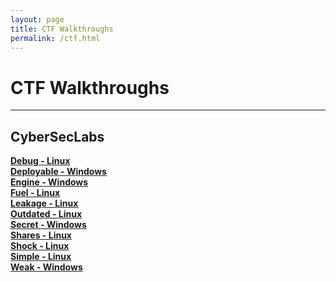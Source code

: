 ```yaml
---
layout: page
title: CTF Walkthroughs
permalink: /ctf.html
---
```


# CTF Walkthroughs
----
## CyberSecLabs
**[Debug - Linux](https://cyb3rr3ap3r.github.io/posts/ctf/cyberseclabs/debug.html)**  
**[Deployable - Windows](https://cyb3rr3ap3r.github.io/posts/ctf/cyberseclabs/deployable.html)**  
**[Engine - Windows](https://cyb3rr3ap3r.github.io/posts/ctf/cyberseclabs/engine.html)**  
**[Fuel - Linux](https://cyb3rr3ap3r.github.io/posts/ctf/cyberseclabs/fuel.html)**  
**[Leakage - Linux](https://cyb3rr3ap3r.github.io/posts/ctf/cyberseclabs/leakage.html)**  
**[Outdated - Linux](https://cyb3rr3ap3r.github.io/posts/ctf/cyberseclabs/outdated.html)**  
**[Secret - Windows](https://cyb3rr3ap3r.github.io/posts/ctf/cyberseclabs/secret.html)**  
**[Shares - Linux](https://cyb3rr3ap3r.github.io/posts/ctf/cyberseclabs/shares.html)**  
**[Shock - Linux](https://cyb3rr3ap3r.github.io/posts/ctf/cyberseclabs/shock.html)**  
**[Simple - Linux](https://cyb3rr3ap3r.github.io/posts/ctf/cyberseclabs/simple.html)**  
**[Weak - Windows](https://cyb3rr3ap3r.github.io/posts/ctf/cyberseclabs/weak.html)**  

